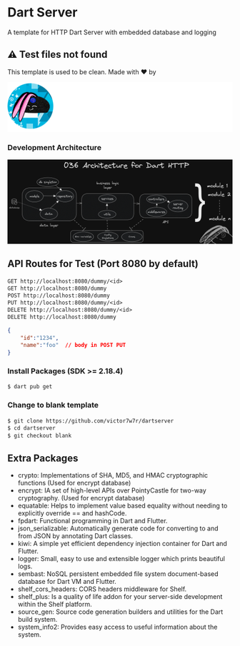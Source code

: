 # Dart Server

A template for HTTP Dart Server with embedded database and logging

## :warning: Test files not found

This template is used to be clean. Made with ❤️ by

![Alt text](brandwhite.png?raw=true "Title")

### Development Architecture

![Alt text](httparch.png?raw=true "Title")

## API Routes for Test (Port 8080 by default)

``` Plain Text
GET http://localhost:8080/dummy/<id>
GET http://localhost:8080/dummy
POST http://localhost:8080/dummy
PUT http://localhost:8080/dummy/<id>
DELETE http://localhost:8080/dummy/<id>
DELETE http://localhost:8080/dummy
```

``` JSON
{
    "id":"1234",
    "name":"foo"  // body in POST PUT
}
```

### Install Packages (SDK >= 2.18.4)

``` bash
$ dart pub get
```

### Change to blank template

``` bash
$ git clone https://github.com/victor7w7r/dartserver
$ cd dartserver
$ git checkout blank
```

## Extra Packages

- crypto: Implementations of SHA, MD5, and HMAC cryptographic functions (Used for encrypt database)
- encrypt: IA set of high-level APIs over PointyCastle for two-way cryptography. (Used for encrypt database)
- equatable: Helps to implement value based equality without needing to explicitly override == and hashCode.
- fpdart: Functional programming in Dart and Flutter.
- json_serializable: Automatically generate code for converting to and from JSON by annotating Dart classes.
- kiwi: A simple yet efficient dependency injection container for Dart and Flutter.
- logger: Small, easy to use and extensible logger which prints beautiful logs.
- sembast: NoSQL persistent embedded file system document-based database for Dart VM and Flutter.
- shelf_cors_headers: CORS headers middleware for Shelf.
- shelf_plus: Is a quality of life addon for your server-side development within the Shelf platform.
- source_gen: Source code generation builders and utilities for the Dart build system.
- system_info2: Provides easy access to useful information about the system.
